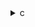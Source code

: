 <details><summary>c</summary>

---

##  **ベースライン: `gemm.c`**

*  3重ループ構造：`i`, `j`, `k`
* 更新ステップ：

  1. `C[i][j] *= beta;`
  2. `C[i][j] += alpha * A[i][k] * B[k][j];`
*  並列化なし
*  `#pragma scop` あり（PolyBench最適化対象）
*  SIMD/vector 化や OpenMP なし

---

##  `gemm_1.c` の違い【OpenMP導入 + 逐次構造保持】

*  `#pragma omp parallel for private(j, k) schedule(static)`
*  `tmp` ではなく `c_ij` を使って更新（可読性向上＋レジスタ効率UP）
* 更新ステップはベースと論理的に同じ：

  ```c
  c_ij = C[i][j] * beta;
  for (k) {
    c_ij += alpha * A[i][k] * B[k][j];
  }
  C[i][j] = c_ij;
  ```
*  ベクトル化や`ivdep`、SIMD 指示なし

>  **opt\_1** = 並列化入門版。**OpenMP導入とレジスタ使用の強化**

---

##  `gemm_2.c` の違い【式順変更 + OpenMP】

*  OpenMP 並列 (`#pragma omp parallel for`)
*  更新ステップが BLASライクに再構成：

  ```c
  tmp = 0;
  for (k) tmp += A[i][k] * B[k][j];
  C[i][j] = alpha * tmp + beta * C[i][j];
  ```
*  `alpha` と `beta` を最後にまとめて適用 → **キャッシュ効率や命令数最適化の余地**
*  SIMD 明示無し（ただしLLVM最適化では有利）

>  **opt\_2** = 数式再構成で **キャッシュ親和性UP + OpenMP**

---

##  `gemm_3.c` の違い【構造同一 + SIMD誘導期待】

*  OpenMP 並列 (`#pragma omp parallel for`)
*  更新ステップを `tmp = C[i][j] * beta;` から開始
*  `tmp += alpha * A[i][k] * B[k][j];` を内ループに保持
*  書き戻し `C[i][j] = tmp;`
*  `gemm_1` と似ているが、`tmp` vs `c_ij` の違い（最適化影響小）

>  **opt\_3** = **逐次構造に近くSIMD化されやすい配置**を維持したバージョン

---

##  差分比較表

| 最適化ポイント               | `gemm.c` | `gemm_1.c`       | `gemm_2.c`                  | `gemm_3.c`       |
| --------------------- | -------- | ---------------- | --------------------------- | ---------------- |
| OpenMP 並列化            | ❌        | ✅ `parallel for` | ✅ `parallel for`            | ✅ `parallel for` |
| 計算順最適化                | ❌        | ❌（元構造保持）         | ✅ `alpha*A*B + beta*C`順に再構成 | ❌（逐次構造維持）        |
| レジスタ使用最適化             | ❌        | ✅ `c_ij` 明示使用    | ✅ `tmp` の再利用                | ✅ `tmp` ベース      |
| SIMD/vector指示         | ❌        | ❌                | ❌（ただし再構成が有利）                | ❌                |
| PolyBench `scop` 領域保持 | ✅        | ❌                | ❌                           | ❌                |

---

##  結論まとめ

* **gemm\_1**：OpenMP導入＋ベース構造踏襲。**堅実な並列化**
* **gemm\_2**：更新順変更により **計算効率・キャッシュ性能向上**
* **gemm\_3**：OpenMP + SIMDに親和性ある構造 → **LLVMによるSIMD展開向け**

---

</details>
